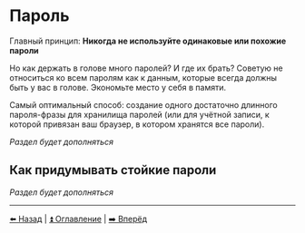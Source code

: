 # Пароль

Главный принцип: **Никогда не используйте одинаковые или похожие пароли**

Но как держать в голове много паролей? И где их брать?
Советую не относиться ко всем паролям как к данным, которые всегда должны быть у вас в голове. Экономьте место у себя в памяти.

Самый оптимальный способ: создание одного достаточно длинного пароля-фразы для хранилища паролей (или для учётной записи, к которой
привязан ваш браузер, в котором хранятся все пароли).

*Раздел будет дополняться*

## Как придумывать стойкие пароли

*Раздел будет дополняться*

---

[⬅️ Назад](./location.md) | [⏫ Оглавление](../README.md) | [➡️ Вперёд](./photo.md)
